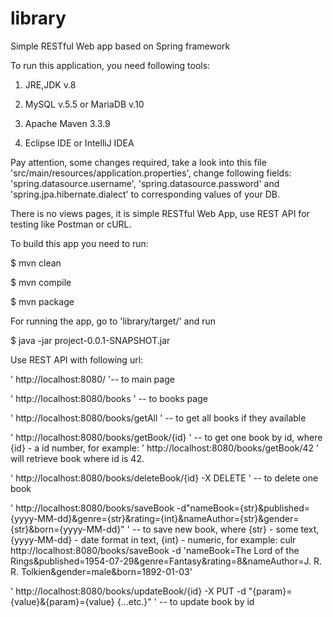 # library

Simple RESTful Web app based on Spring framework

To run this application, you need following tools:

1) JRE,JDK v.8

2) MySQL v.5.5 or MariaDB v.10
  
3) Apache Maven 3.3.9

4) Eclipse IDE or IntelliJ IDEA

Pay attention, some changes required, take a look into this file 'src/main/resources/application.properties', change following fields: 'spring.datasource.username', 'spring.datasource.password' and 'spring.jpa.hibernate.dialect' to corresponding values of your DB.

There is no views pages, it is simple RESTful Web App, use REST API for testing like Postman or cURL.

To build this app you need to run:

$ mvn clean 

$ mvn compile 

$ mvn package

For running the app, go to 'library/target/' and run

$ java -jar project-0.0.1-SNAPSHOT.jar

Use REST API with following url:

' http://localhost:8080/ '-- to main page

' http://localhost:8080/books ' -- to books page

' http://localhost:8080/books/getAll ' -- to get all books if they available

' http://localhost:8080/books/getBook/{id} ' -- to get one book by id, where {id} - a id number, for example: 
' http://localhost:8080/books/getBook/42 ' will retrieve book where id is 42.

' http://localhost:8080/books/deleteBook/{id} -X DELETE ' -- to delete one book

' http://localhost:8080/books/saveBook -d"nameBook={str}&published={yyyy-MM-dd}&genre={str}&rating={int}&nameAuthor={str}&gender={str}&born={yyyy-MM-dd}" ' -- to save new book, where {str} - some text, {yyyy-MM-dd} - date format in text, {int} - numeric, for example: culr http://localhost:8080/books/saveBook -d 'nameBook=The Lord of the Rings&published=1954-07-29&genre=Fantasy&rating=8&nameAuthor=J. R. R. Tolkien&gender=male&born=1892-01-03'

' http://localhost:8080/books/updateBook/{id} -X PUT -d "{param}={value}&{param}={value} {...etc.}" ' -- to update book by id
